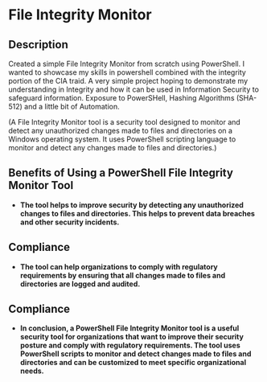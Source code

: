 <h1>File Integrity Monitor</h1>


<h2>Description</h2>
Created a simple File Integrity Monitor from scratch using PowerShell. I wanted to showcase my skills in powershell combined with the integrity portion of the CIA traid. A very simple project hoping to demonstrate my understanding in Integrity and how it can be used in Information Security to safeguard information. Exposure to PowerSHell, Hashing Algorithms (SHA-512) and a little bit of Automation. 

(A File Integrity Monitor tool is a security tool designed to monitor and detect any unauthorized changes made to files and directories on a Windows operating system. It uses PowerShell scripting language to monitor and detect any changes made to files and directories.) 
<br />


<h2>Benefits of Using a PowerShell File Integrity Monitor Tool</h2>

- <b>The tool helps to improve security by detecting any unauthorized changes to files and directories. This helps to prevent data breaches and other security incidents.</b> 


<h2>Compliance</h2>

- <b>The tool can help organizations to comply with regulatory requirements by ensuring that all changes made to files and directories are logged and audited.</b>


<h2>Compliance</h2>

- <b>In conclusion, a PowerShell File Integrity Monitor tool is a useful security tool for organizations that want to improve their security posture and comply with regulatory requirements. The tool uses PowerShell scripts to monitor and detect changes made to files and directories and can be customized to meet specific organizational needs.
</b>
